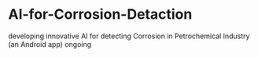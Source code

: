# AI-for-Corrosion-Detaction
developing innovative AI for detecting Corrosion in Petrochemical Industry (an Android app)
ongoing
